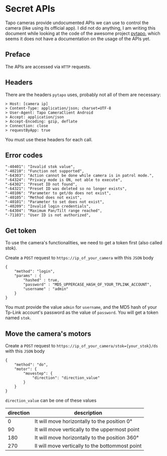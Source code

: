 # Secret APIs
Tapo cameras provide undocumented APIs we can use to control the camera (like using its official app). I did not do anything, 
I am writing this document while looking at the code of the awesome project [pytapo](https://github.com/JurajNyiri/pytapo), which seems it does not have a documentation on
the usage of the APIs yet.

## Preface
The APIs are accessed via `HTTP` requests.

## Headers
There are the headers `pytapo` uses, probably not all of them are necessary:
```
> Host: [camera ip]
> Content-Type: application/json; charset=UTF-8
> User-Agent: Tapo CameraClient Android
> Accept: application/json
> Accept-Encoding: gzip, deflate
> Connection: close
> requestByApp: true
```

You must use these headers for each call.

## Error codes
    "-40401": "Invalid stok value",
    "-40210": "Function not supported",
    "-64303": "Action cannot be done while camera is in patrol mode.",
    "-64324": "Privacy mode is ON, not able to execute",
    "-64302": "Preset ID not found",
    "-64321": "Preset ID was deleted so no longer exists",
    "-40106": "Parameter to get/do does not exist",
    "-40105": "Method does not exist",
    "-40101": "Parameter to set does not exist",
    "-40209": "Invalid login credentials",
    "-64304": "Maximum Pan/Tilt range reached",
    "-71103": "User ID is not authorized",

## Get token
To use the camera's functionalities, we need to get a token first (also called stok).

Create a `POST` request to `https://ip_of_your_camera`
with this `JSON` body

```
{
	"method": "login",
	"params" : {
		"hashed" : true,
		"password" : "MD5_UPPERCASE_HASH_OF_YOUR_TPLINK_ACCOUNT",
		"username" : "admin"
	}
}
```
You must provide the value `admin` for `username`, and the MD5 hash of your Tp-Link account's password as the value of `password`. You will get a token named `stok`.

## Move the camera's motors
Create a `POST` request to `https://ip_of_your_camera/stok={your_stok}/ds`
with this `JSON` body
```
{
	"method": "do", 
	"motor": {
		"movestep": {
			"direction": "direction_value"
		}
	}
}
```
`direction_value` can be one of these values

direction | description
----|-----------
0   | It will move horizontally to the position 0°
90  | It will move vertically to the uppermost point
180 | It will move horizontally to the position 360°
270 | Il will move vertically to the bottommost point
